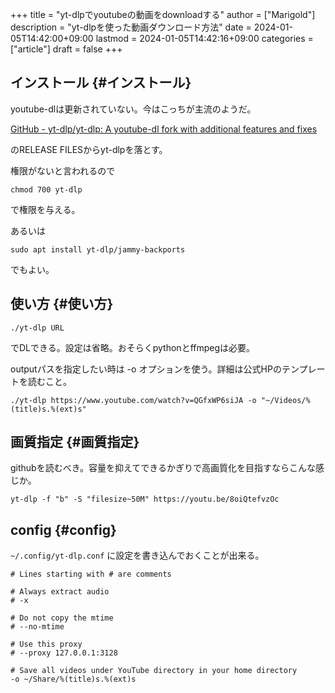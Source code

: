 +++
title = "yt-dlpでyoutubeの動画をdownloadする"
author = ["Marigold"]
description = "yt-dlpを使った動画ダウンロード方法"
date = 2024-01-05T14:42:00+09:00
lastmod = 2024-01-05T14:42:16+09:00
categories = ["article"]
draft = false
+++

## インストール {#インストール}

youtube-dlは更新されていない。今はこっちが主流のようだ。

[GitHub - yt-dlp/yt-dlp: A youtube-dl fork with additional features and fixes](https://github.com/yt-dlp/yt-dlp)

のRELEASE FILESからyt-dlpを落とす。

権限がないと言われるので

```shell
chmod 700 yt-dlp
```

で権限を与える。

あるいは

```shell
sudo apt install yt-dlp/jammy-backports
```

でもよい。


## 使い方 {#使い方}

```shell
./yt-dlp URL
```

でDLできる。設定は省略。おそらくpythonとffmpegは必要。

outputパスを指定したい時は -o オプションを使う。詳細は公式HPのテンプレートを読むこと。

```shell
./yt-dlp https://www.youtube.com/watch?v=QGfxWP6siJA -o "~/Videos/%(title)s.%(ext)s"
```


## 画質指定 {#画質指定}

githubを読むべき。容量を抑えてできるかぎりで高画質化を目指すならこんな感じか。

`yt-dlp -f "b" -S "filesize~50M" https://youtu.be/8oiQtefvzOc`


## config {#config}

`~/.config/yt-dlp.conf` に設定を書き込んでおくことが出来る。

```text
# Lines starting with # are comments

# Always extract audio
# -x

# Do not copy the mtime
# --no-mtime

# Use this proxy
# --proxy 127.0.0.1:3128

# Save all videos under YouTube directory in your home directory
-o ~/Share/%(title)s.%(ext)s
```
